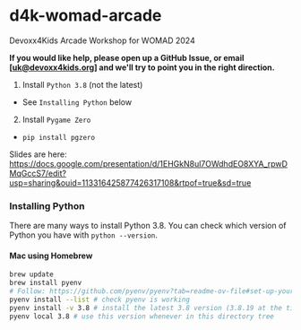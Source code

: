 # d4k-womad-arcade
Devoxx4Kids Arcade Workshop for WOMAD 2024

**If you would like help, please open up a GitHub Issue, or email [uk@devoxx4kids.org] and we'll try to point you in the right direction.**

1. Install `Python 3.8` (not the latest)
  * See `Installing Python` below
2. Install `Pygame Zero`
  * `pip install pgzero`

Slides are here: https://docs.google.com/presentation/d/1EHGkN8ul7OWdhdEO8XYA_rpwDMqGccS7/edit?usp=sharing&ouid=113316425877426317108&rtpof=true&sd=true

### Installing Python

There are many ways to install Python 3.8.
You can check which version of Python you have with `python --version`.

#### Mac using Homebrew

```zsh
brew update
brew install pyenv
# Follow: https://github.com/pyenv/pyenv?tab=readme-ov-file#set-up-your-shell-environment-for-pyenv
pyenv install --list # check pyenv is working
pyenv install -v 3.8 # install the latest 3.8 version (3.8.19 at the time of writing)
pyenv local 3.8 # use this version whenever in this directory tree
```
